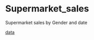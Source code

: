# Supermarket_sales
Supermarket sales by Gender and date

[data](https://raw.githubusercontent.com/NicJC/Supermarket_sales/main/supermarket_sales.csv)


[](https://github.com/NicJC/Supermarket_sales/blob/main/supermarket_sales.csv)
